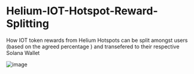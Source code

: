 # Helium-IOT-Hotspot-Reward-Splitting
How IOT token rewards from Helium Hotspots can be split amongst users (based on the agreed percentage ) and transefered to their respective Solana Wallet



![image](https://github.com/laiot23/Helium-IOT-Hotspot-Reward-Splitting/assets/142753464/19c0bf45-2bc8-47e7-9cbe-2c8399be4f4e)

